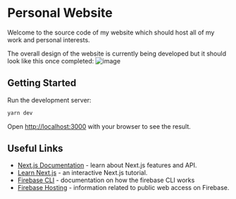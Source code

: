 # Personal Website

Welcome to the source code of my website which should host all of my work and personal interests.

The overall design of the website is currently being developed but it should look like this once completed:
![image](https://github.com/panchi64/personal-website/assets/34542704/ef094beb-f072-4ce6-bc6c-8f11d376ed18)


## Getting Started

Run the development server:

```bash
yarn dev
```

Open [http://localhost:3000](http://localhost:3000) with your browser to see the result.

## Useful Links

- [Next.js Documentation](https://nextjs.org/docs) - learn about Next.js features and API.
- [Learn Next.js](https://nextjs.org/learn) - an interactive Next.js tutorial.
- [Firebase CLI](https://firebase.google.com/docs/cli?authuser=0#install-cli-mac-linux) - documentation on how the firebase CLI works
- [Firebase Hosting](https://firebase.google.com/docs/hosting?hl=en&authuser=0) - information related to public web access on Firebase.
